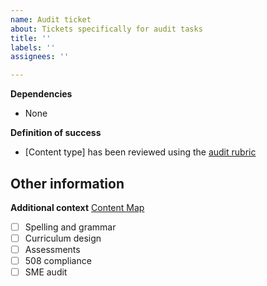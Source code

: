 ```yaml
---
name: Audit ticket
about: Tickets specifically for audit tasks
title: ''
labels: ''
assignees: ''

---
```


**Dependencies**
- None

**Definition of success**
- [Content type] has been reviewed using the [audit rubric](https://docs.google.com/spreadsheets/d/15ryjqGEn9NCMztE0RjSYvNHlwWxCiU3MPUL3rCr3L3g/edit?usp=sharing)

**Other information**
- 

**Additional context**
[Content Map](https://docs.google.com/spreadsheets/d/1kpNHBFV-v6RCWhLeIFkMvbbRR5e8t2dbtqlvnbwuevQ/edit?gid=0#gid=0)

- [ ] Spelling and grammar
- [ ] Curriculum design
- [ ] Assessments
- [ ] 508 compliance
- [ ] SME audit
